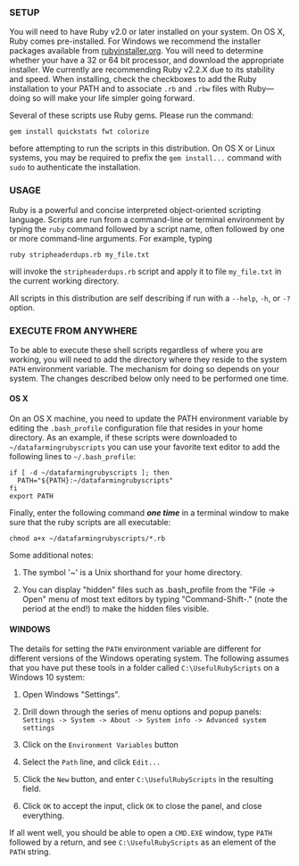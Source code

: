 ### SETUP

You will need to have Ruby v2.0 or later installed on your system.  On OS X, Ruby comes pre-installed.  For Windows we recommend the installer packages available from [rubyinstaller.org](http://rubyinstaller.org/).  You will need to determine whether your have a 32 or 64 bit processor, and download the appropriate installer.  We currently are recommending Ruby v2.2.X due to its stability and speed.  When installing, check the checkboxes to add the Ruby installation to your PATH and to associate `.rb` and `.rbw` files with Ruby—doing so will make your life simpler going forward.

Several of these scripts use Ruby gems.  Please run the command:

    gem install quickstats fwt colorize

before attempting to run the scripts in this distribution.  On OS X or Linux systems, you may be required to prefix the `gem install...` command with `sudo` to authenticate the installation.

### USAGE

Ruby is a powerful and concise interpreted object-oriented scripting language.  Scripts are run from a command-line or terminal environment by typing the `ruby` command followed by a script name, often followed by one or more command-line arguments.  For example, typing

    ruby stripheaderdups.rb my_file.txt

will invoke the `stripheaderdups.rb` script and apply it to file `my_file.txt` in the current working directory.

All scripts in this distribution are self describing if run with a `--help`, `-h`, or `-?` option.

### EXECUTE FROM ANYWHERE

To be able to execute these shell scripts regardless of where you are working, you will need to add the directory where they reside to the system `PATH` environment variable.  The mechanism for doing so depends on your system. The changes described below only need to be performed one time.

#### OS X

On an OS X machine, you need to update the PATH environment variable by editing the `.bash_profile` configuration file that resides in your home directory.  As an example, if these scripts were downloaded to `~/datafarmingrubyscripts` you can use your favorite text editor to add the following lines to `~/.bash_profile`:

    if [ -d ~/datafarmingrubyscripts ]; then
      PATH="${PATH}:~/datafarmingrubyscripts"
    fi
    export PATH

Finally, enter the following command ***one time*** in a terminal window to make sure that the ruby scripts are all executable:

    chmod a+x ~/datafarmingrubyscripts/*.rb

Some additional notes:

  1. The symbol '~' is a Unix shorthand for your home directory.

  2. You can display "hidden" files such as .bash_profile from the "File -> Open" menu of most text editors by typing "Command-Shift-." (note the period at the end!) to make the hidden files visible.

#### WINDOWS

The details for setting the `PATH` environment variable are different for different versions of the Windows operating system.  The following assumes that you have put these tools in a folder called `C:\UsefulRubyScripts` on a Windows 10 system:

  1. Open Windows "Settings".

  2. Drill down through the series of menu options and popup panels:
       `Settings -> System -> About -> System info -> Advanced system settings`

  3. Click on the `Environment Variables` button

  4. Select the `Path` line, and click `Edit...`

  5. Click the `New` button, and enter `C:\UsefulRubyScripts` in the resulting field.

  6. Click `OK` to accept the input, click `OK` to close the panel, and close everything.

If all went well, you should be able to open a `CMD.EXE` window, type `PATH` followed by a return, and see `C:\UsefulRubyScripts` as an element of the `PATH` string.
